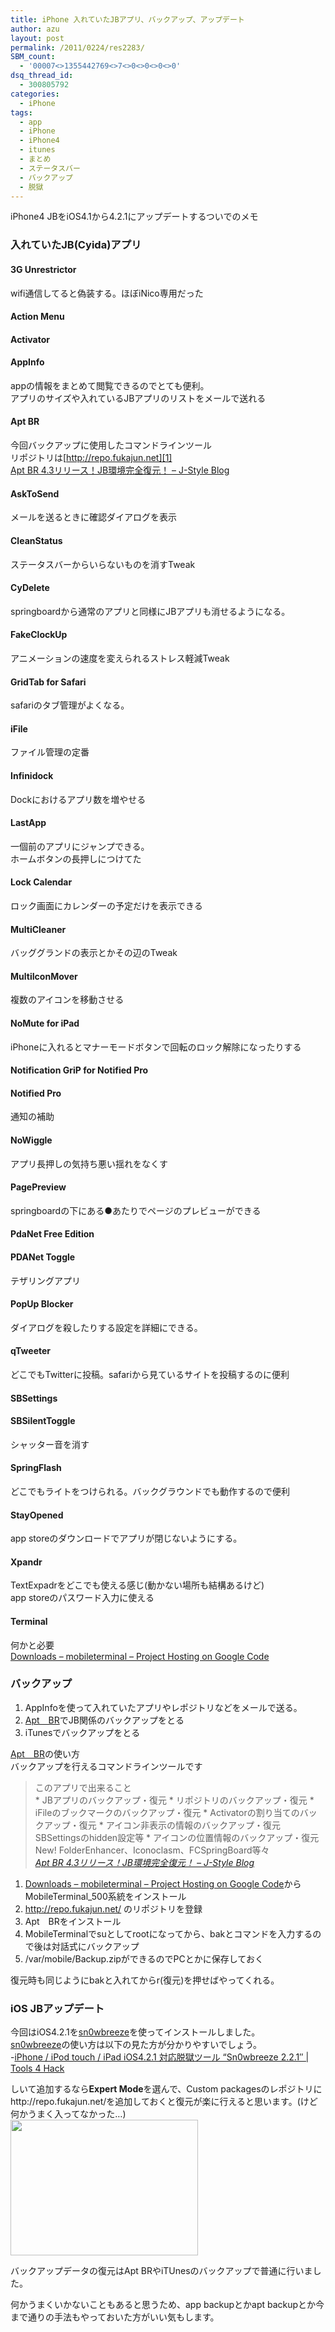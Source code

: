 ```yaml
---
title: iPhone 入れていたJBアプリ、バックアップ、アップデート
author: azu
layout: post
permalink: /2011/0224/res2283/
SBM_count:
  - '00007<>1355442769<>7<>0<>0<>0<>0'
dsq_thread_id:
  - 300805792
categories:
  - iPhone
tags:
  - app
  - iPhone
  - iPhone4
  - itunes
  - まとめ
  - ステータスバー
  - バックアップ
  - 脱獄
---
```

iPhone4 JBをiOS4.1から4.2.1にアップデートするついでのメモ

### 入れていたJB(Cyida)アプリ

#### 3G Unrestrictor

wifi通信してると偽装する。ほぼiNico専用だった

#### Action Menu

#### Activator

#### AppInfo

appの情報をまとめて閲覧できるのでとても便利。  
アプリのサイズや入れているJBアプリのリストをメールで送れる

#### Apt BR

今回バックアップに使用したコマンドラインツール  
リポジトリは[http://repo.fukajun.net][1]  
[Apt BR 4.3リリース！JB環境完全復元！ &#8211; J-Style Blog][2]

#### AskToSend

メールを送るときに確認ダイアログを表示

#### CleanStatus

ステータスバーからいらないものを消すTweak

#### CyDelete

springboardから通常のアプリと同様にJBアプリも消せるようになる。

#### FakeClockUp

アニメーションの速度を変えられるストレス軽減Tweak

#### GridTab for Safari

safariのタブ管理がよくなる。

#### iFile

ファイル管理の定番

#### Infinidock

Dockにおけるアプリ数を増やせる

#### LastApp

一個前のアプリにジャンプできる。  
ホームボタンの長押しにつけてた

#### Lock Calendar

ロック画面にカレンダーの予定だけを表示できる

#### MultiCleaner

バッググランドの表示とかその辺のTweak

#### MultiIconMover

複数のアイコンを移動させる

#### NoMute for iPad

iPhoneに入れるとマナーモードボタンで回転のロック解除になったりする

#### Notification GriP for Notified Pro

#### Notified Pro

通知の補助

#### NoWiggle

アプリ長押しの気持ち悪い揺れをなくす

#### PagePreview

springboardの下にある●あたりでページのプレビューができる

#### PdaNet Free Edition

#### PDANet Toggle

テザリングアプリ

#### PopUp Blocker

ダイアログを殺したりする設定を詳細にできる。

#### qTweeter

どこでもTwitterに投稿。safariから見ているサイトを投稿するのに便利

#### SBSettings

#### SBSilentToggle

シャッター音を消す

#### SpringFlash

どこでもライトをつけられる。バックグラウンドでも動作するので便利

#### StayOpened

app storeのダウンロードでアプリが閉じないようにする。

#### Xpandr

TextExpadrをどこでも使える感じ(動かない場所も結構あるけど)  
app storeのパスワード入力に使える

#### Terminal

何かと必要  
[Downloads &#8211; mobileterminal &#8211; Project Hosting on Google Code][3]

### バックアップ

1.  AppInfoを使って入れていたアプリやレポジトリなどをメールで送る。
2.  [Apt　BR][4]でJB関係のバックアップをとる
3.  iTunesでバックアップをとる

[Apt　BR][4]の使い方  
バックアップを行えるコマンドラインツールです

<div>
  <blockquote title="Apt BR 4.3リリース！JB環境完全復元！ - J-Style Blog" cite="http://i.fukajun.net/?p=281">
    <p>
      このアプリで出来ること<br /> * JBアプリのバックアップ・復元 * リポジトリのバックアップ・復元 * iFileのブックマークのバックアップ・復元 * Activatorの割り当てのバックアップ・復元 * アイコン非表示の情報のバックアップ・復元 SBSettingsのhidden設定等 * アイコンの位置情報のバックアップ・復元 New! FolderEnhancer、Iconoclasm、FCSpringBoard等々 <br /> <cite><a href="http://i.fukajun.net/?p=281">Apt BR 4.3リリース！JB環境完全復元！ &#8211; J-Style Blog</a></cite>
    </p>
  </blockquote>
</div>

1.  [Downloads &#8211; mobileterminal &#8211; Project Hosting on Google Code][3]からMobileTerminal_500系統をインストール
2.  <http://repo.fukajun.net/> のリポジトリを登録
3.  Apt　BRをインストール
4.  MobileTerminalでsuとしてrootになってから、bakとコマンドを入力するので後は対話式にバックアップ
5.  /var/mobile/Backup.zipができるのでPCとかに保存しておく

復元時も同じようにbakと入れてからr(復元)を押せばやってくれる。

### iOS JBアップデート

今回はiOS4.2.1を[sn0wbreeze][5]を使ってインストールしました。  
[sn0wbreeze][5]の使い方は以下の見た方が分かりやすいでしょう。  
-[iPhone / iPod touch / iPad iOS4.2.1 対応脱獄ツール “Sn0wbreeze 2.2.1″ | Tools 4 Hack][6]

しいて追加するなら**Expert Mode**を選んで、Custom packagesのレポジトリにhttp://repo.fukajun.net/を追加しておくと復元が楽に行えると思います。(けど何かうまく入ってなかった…)  
[<img class="alignnone size-medium wp-image-2284" title="ss-2011-02-24-1" src="http://efcl.info/wp-content/uploads/2011/02/ss-2011-02-24-1-300x217.png" alt="" width="300" height="217" />][7]

バックアップデータの復元はApt BRやiTUnesのバックアップで普通に行いました。

何かうまくいかないこともあると思うため、app backupとかapt backupとか今まで通りの手法もやっておいた方がいい気もします。

 [1]: http://repo.fukajun.net/
 [2]: http://i.fukajun.net/?p=281 "Apt BR 4.3リリース！JB環境完全復元！ - J-Style Blog"
 [3]: http://code.google.com/p/mobileterminal/downloads/list "Downloads - mobileterminal - Project Hosting on Google Code"
 [4]: http://i.fukajun.net/?p=68 "Apt　BR"
 [5]: http://ih8sn0w.com/index.php/welcome.snow "sn0wbreeze"
 [6]: http://tools4hack.santalab.me/sn0wbreeze_221_241.html "iPhone / iPod touch / iPad iOS4.2.1 対応脱獄ツール “Sn0wbreeze 2.2.1″ | Tools 4 Hack"
 [7]: http://efcl.info/wp-content/uploads/2011/02/ss-2011-02-24-1.png